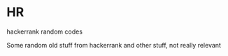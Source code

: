 # HR
hackerrank random codes

Some random old stuff from hackerrank and other stuff, not really relevant
